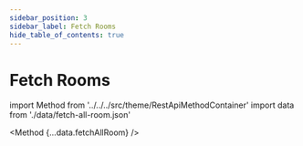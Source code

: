 ```yaml
---
sidebar_position: 3
sidebar_label: Fetch Rooms
hide_table_of_contents: true
---
```


# Fetch Rooms

import Method from '../../../src/theme/RestApiMethodContainer'
import data from './data/fetch-all-room.json'

<Method
{...data.fetchAllRoom}
/>
